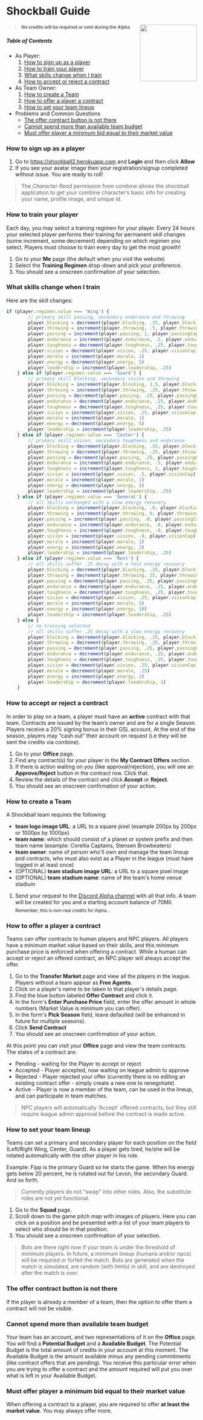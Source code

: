 Shockball Guide
======
<img width="150" height="150" align="right" src="https://raw.githubusercontent.com/bpkennedy/shockball2/master/public/img/shockballLogo.png"/>

> **<sub>No credits will be required or sent during the Alpha</sub>**
##### Table of Contents

* As Player:
  1. [How to sign up as a player](#how-to-sign-up-as-a-player)
  2. [How to train your player](#how-to-train-your-player)
  3. [What skills change when I train](#what-skills-change-when-I-train)
  4. [How to accept or reject a contract](#how-to-accept-or-reject-a-contract)
* As Team Owner:
  1. [How to create a Team](#how-to-create-a-team)
  2. [How to offer a player a contract](#how-to-offer-a-player-a-contract)
  3. [How to set your team lineup](#how-to-set-your-team-lineup)
* Problems and Common Questions
  * [The offer contract button is not there](#the-offer-contract-button-is-not-there)
  * [Cannot spend more than available team budget](#cannot-spend-more-than-available-team-budget)
  * [Must offer player a minimum bid equal to their market value](#must-offer-player-a-minimum-bid-equal-to-their-market-value)

### How to sign up as a player
1. Go to https://shockball2.herokuapp.com and **Login** and then click **Allow**
2. If you see your avatar image then your registration/signup completed without issue.  You are ready to roll!
> The *Character Read* permission from combine allows the shockball application to get your combine character’s basic info for creating your name, profile image, and unique id.

### How to train your player
Each day, you may select a training regimen for your player. Every 24 hours your selected player performs their training for permanent skill changes (some increment, some decrement) depending on which regimen you select. Players must choose to train every day to get the most growth!

1. Go to your **Me** page (the default when you visit the website)
2. Select the **Training Regimen** drop-down and pick your preference.
3. You should see a onscreen confirmation of your selection.

### What skills change when I train
Here are the skill changes:
```javascript
if (player.regimen.value === 'Wing') {
        // primary skill passing, secondary endurance and throwing
        player.blocking = decrement(player.blocking, .25, player.blockingCap)
        player.throwing = increment(player.throwing, .5, player.throwingCap)
        player.passing = increment(player.passing, 1, player.passingCap)
        player.endurance = increment(player.endurance, .5, player.enduranceCap)
        player.toughness = decrement(player.toughness, .25, player.toughnessCap)
        player.vision = decrement(player.vision, .25, player.visionCap)
        player.morale = increment(player.morale, 1)
        player.energy = decrement(player.energy, 5)
        player.leadership = increment(player.leadership, .25)
    } else if (player.regimen.value === 'Guard') {
        // primary skill blocking, secondary vision and throwing
        player.blocking = increment(player.blocking, 1.5, player.blockingCap)
        player.throwing = increment(player.throwing, .25, player.throwingCap)
        player.passing = decrement(player.passing, .25, player.passingCap)
        player.endurance = decrement(player.endurance, .25, player.enduranceCap)
        player.toughness = decrement(player.toughness, .25, player.toughnessCap)
        player.vision = increment(player.vision, .25, player.visionCap)
        player.morale = increment(player.morale, 1)
        player.energy = decrement(player.energy, 5)
        player.leadership = increment(player.leadership, .25)
    } else if (player.regimen.value === 'Center') {
        // primary skill vision, secondary toughness and endurance
        player.blocking = decrement(player.blocking, .25, player.blockingCap) 
        player.throwing = decrement(player.throwing, .25, player.throwingCap)
        player.passing = decrement(player.passing, .25, player.passingCap)
        player.endurance = increment(player.endurance, .5, player.enduranceCap)
        player.toughness = increment(player.toughness, 1, player.toughnessCap)
        player.vision = increment(player.vision, .5, player.visionCap)
        player.morale = increment(player.morale, 1)
        player.energy = decrement(player.energy, 5)
		player.leadership = increment(player.leadership, .25)
    } else if (player.regimen.value === 'General') {
        // all skills unchanged with a slow energy recovery
        player.blocking = increment(player.blocking, .0, player.blockingCap) 
        player.throwing = increment(player.throwing, 0, player.throwingCap)
        player.passing = increment(player.passing, .0, player.passingCap)
        player.endurance = increment(player.endurance, .0, player.enduranceCap)
        player.toughness = increment(player.toughness, .0, player.toughnessCap)
        player.vision = increment(player.vision, .0, player.visionCap)
        player.morale = increment(player.morale, 1)
        player.energy = increment(player.energy, 2)
		player.leadership = increment(player.leadership, .25)
    } else if (player.regimen.value === 'Rest') {
        // all skills suffer .25 decay with a fast energy recovery
        player.blocking = decrement(player.blocking, .25, player.blockingCap) 
        player.throwing = decrement(player.throwing, 25, player.throwingCap)
        player.passing = decrement(player.passing, .25, player.passingCap)
        player.endurance = decrement(player.endurance, .25, player.enduranceCap)
        player.toughness = decrement(player.toughness, .25, player.toughnessCap)
        player.vision = decrement(player.vision, .25, player.visionCap)
        player.morale = increment(player.morale, 5)
        player.energy = increment(player.energy, 10)
        player.leadership = increment(player.leadership, .25)
    } else {
        // no training selected
        // all skills suffer .25 decay with a slow energy recovery
        player.blocking = decrement(player.blocking, .25, player.blockingCap) 
        player.throwing = decrement(player.throwing, .25, player.throwingCap)
        player.passing = decrement(player.passing, .25, player.passingCap)
        player.endurance = decrement(player.endurance, .25, player.enduranceCap)
        player.toughness = decrement(player.toughness, .25, player.toughnessCap)
        player.vision = decrement(player.vision, .25, player.visionCap)
        player.morale = decrement(player.morale, .25)
        player.energy = increment(player.energy, 2)
        player.leadership = decrement(player.leadership, 1)
    }
```

### How to accept or reject a contract
In order to play on a team, a player must have an **active** contract with that team. Contracts are issued by the team’s owner and are for a single Season. Players receive a 20% signing bonus in their GSL account.  At the end of the season, players may “cash out” their account on request (i.e they will be sent the credits via combine).

1. Go to your **Office** page.
2. Find any contract(s) for your player in the **My Contract Offers** section.
3. If there is action waiting on you (like approval/rejection), you will see an **Approve/Reject** button in the contract row.  Click that.
4. Review the details of the contract and click **Accept** or **Reject**.
5. You should see an onscreen confirmation of your action.

### How to create a Team
A Shockball team requires the following:
* **team logo image URL**: a URL to a square pixel (example 200px by 200px or 1000px by 1000px)
* **team name**: which should consist of a planet or system prefix and then team name (example: Corellia Captains, Stensen Browbeaters)
* **team owner**: name of person who'll own and manage the team lineup and contracts, who must also exist as a Player in the league (must have logged in at least once)
* (OPTIONAL) **team stadium image URL**: a URL to a square pixel image
* (OPTIONAL) **team stadium name**: name of the team's home venue stadium 

1. Send your request to the [Discord Alpha channel](https://discord.gg/gxWphVs) with all that info. A team will be created for you and a starting account balance of 70Mil. <sub>Remember, this is non-real credits for Alpha...</sub>

### How to offer a player a contract
Teams can offer contracts to human players and NPC players. All players have a minimum market value based on their skills, and this minimum purchase price is enforced when offering a contract. While a human can accept or reject an offered contract, an NPC player will always accept the offer.

1. Go to the **Transfer Market** page and view all the players in the league. Players without a team appear as **Free Agents**.
2. Click on a player's name to be taken to that player's details page.
3. Find the blue button labeled **Offer Contract** and click it.
4. In the form's **Enter Purchase Price** field, enter the offer amount in whole numbers (Market Value is minimum you can offer).
5. In the form's **Pick Season** field, leave defaulted (will be enhanced in future for multiple seasons).
6. Click **Send Contract**
7. You should see an onscreen confirmation of your action.

At this point you can visit your **Office** page and view the team contracts. The states of a contract are:
* Pending - waiting for the Player to accept or reject
* Accepted - Player accepted, now waiting on league admin to approve
* Rejected - Player rejected your offer (currently there is no editing an existing contract offer - simply create a new one to renegotiate)
* Active - Player is now a member of the team, can be used in the lineup, and can participate in team matches.
> NPC players will automatically 'Accept' offered contracts, but they still require league admin approval before the contract is made active.

### How to set your team lineup
Teams can set a primary and secondary player for each position on the field (Left/Right Wing, Center, Guard). As a player gets tired, he/she will be rotated automatically with the other player in his role.

Example: Fipp is the primary Guard so he starts the game. When his energy gets below 20 percent, he is rotated out for Levon, the secondary Guard. And so forth.
> Currently players do not "swap" into other roles. Also, the substitute roles are not yet functional.

1. Go to the **Squad** page.
2. Scroll down to the game pitch map with images of players. Here you can click on a position and be presented with a list of your team players to select who should be in that position.
3. You should see a onscreen confirmation of your selection.

> *Bots* are there right now if your team is under the threshold of minimum players. In future, a minimum lineup (humans and/or npcs) will be required or forfeit the match. Bots are generated when the match is simulated, are random (with limits) in skill, and are destroyed after the match is over.

### The offer contract button is not there
If the player is already a member of a team, then the option to offer them a contract will not be visible.

### Cannot spend more than available team budget
Your team has an account, and two representations of it on the **Office** page. You will find a **Potential Budget** and a **Available Budget**. The Potential Budget is the total amount of credits in your account at this moment. The Available Budget is the amount available minus any pending commitments (like contract offers that are pending). You receive this particular error when you are trying to offer a contract and the amount required will put you over what is left in your Available Budget.

### Must offer player a minimum bid equal to their market value
When offering a contract to a player, you are required to offer **at least the market value**. You may always offer more.
